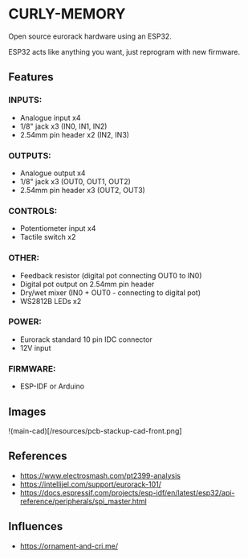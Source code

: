 # CURLY-MEMORY

Open source eurorack hardware using an ESP32.

ESP32 acts like anything you want, just reprogram with new firmware.

## Features

### INPUTS:
 - Analogue input x4
  - 1/8" jack x3 (IN0, IN1, IN2)
  - 2.54mm pin header x2 (IN2, IN3)

### OUTPUTS:
 - Analogue output x4
  - 1/8" jack x3 (OUT0, OUT1, OUT2)
  - 2.54mm pin header x3 (OUT2, OUT3)

### CONTROLS:
 - Potentiometer input x4
 - Tactile switch x2

### OTHER:
 - Feedback resistor (digital pot connecting OUT0 to IN0)
 - Digital pot output on 2.54mm pin header
 - Dry/wet mixer (IN0 + OUT0 - connecting to digital pot)
 - WS2812B LEDs x2

### POWER:
 - Eurorack standard 10 pin IDC connector
 - 12V input

### FIRMWARE:
 - ESP-IDF or Arduino

## Images

!(main-cad)[/resources/pcb-stackup-cad-front.png]

## References

- https://www.electrosmash.com/pt2399-analysis
- https://intellijel.com/support/eurorack-101/
- https://docs.espressif.com/projects/esp-idf/en/latest/esp32/api-reference/peripherals/spi_master.html

## Influences

- https://ornament-and-cri.me/
